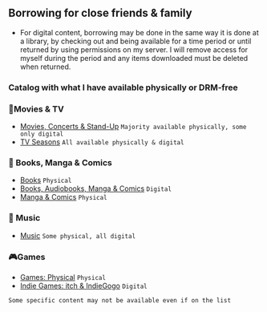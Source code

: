 ## Borrowing for close friends & family
- For digital content, borrowing may be done in the same way it is done at a library, by checking out and being available for a time period or until returned by using permissions on my server. I will remove access for myself during the period and any items downloaded must be deleted when returned. 
### Catalog with what I have available physically or DRM-free
### 🍿Movies & TV
- [Movies, Concerts & Stand-Up](https://letterboxd.com/erictbar/list/sharing/share/DbfL8vgaagQGl9a0/)
  ``Majority available physically, some only digital``
- [TV Seasons](https://www.serializd.com/list/107439) ``All available physically & digital``

### 📕 Books, Manga & Comics
- [Books](https://www.libib.com/u/ericb/l/1467273) ``Physical``
- [Books, Audiobooks, Manga & Comics](https://app.thestorygraph.com/tags/77f54844-5d9a-4164-bb16-d3f0b1a3fdb4) ``Digital``
- [Manga & Comics](https://www.libib.com/u/ericb/l/1467304) ``Physical``

### 🎸 Music
- [Music](https://www.libib.com/u/ericb/l/1467708) ``Some physical, all digital``

### 🎮Games
- [Games: Physical](https://howlongtobeat.com/user/erictbar/lists/25549/Physical-for-borrowing) ``Physical``
- [Indie Games: itch & IndieGogo](https://howlongtobeat.com/user/erictbar/lists/1959/Digital-Library---itch.ioIndieGala) ``Digital``

``Some specific content may not be available even if on the list``
